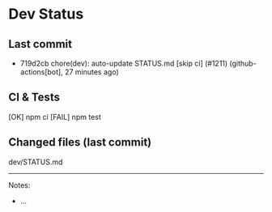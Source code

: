# Dev Status

## Last commit
- 719d2cb chore(dev): auto-update STATUS.md [skip ci] (#1211) (github-actions[bot], 27 minutes ago)
## CI & Tests
[OK] npm ci
[FAIL] npm test

## Changed files (last commit)
dev/STATUS.md

---
Notes:
- ...
